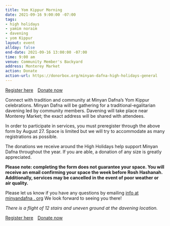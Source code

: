 ```yaml
---
title: Yom Kippur Morning
date: 2021-09-16 9:00:00 -07:00
tags:
- high holidays
- yamim noraim
- davening
- yom Kippur
layout: event
allday: false
end-date: 2021-09-16 13:00:00 -07:00
time: 9:00 am
venue: Community Member's Backyard
address: Monterey Market
action: Donate
action-url: https://donorbox.org/minyan-dafna-high-holidays-general
---
```

<a href="https://airtable.com/shrXYN9aHVeqkTRcn" style="margin-right: 10px" class="btn btn-primary">Register here</a> <a href="https://donorbox.org/minyan-dafna-high-holidays-general" target="_blank" class="btn btn-secondary">Donate now</a>


Connect with tradition and community at Minyan Dafna’s Yom Kippur celebrations.
Minyan Dafna will be gathering for a traditional-egalitarian davening led by community members. Davening will take place near Monterey Market; the exact address will be shared with attendees.

In order to participate in services, you must preregister through the above form by August 27. Space is limited but we will try to accommodate as many registrations as possible.

The donations we receive around the High Holidays help support Minyan Dafna throughout the year.
If you are able, a donation of any size is greatly appreciated.

**Please note: completing the form does not guarantee your space.
You will receive an email confirming your space the week before Rosh Hashanah.
Additionally, services may be cancelled in the event of poor weather or air quality.**

Please let us know if you have any questions by emailing [info at minyandafna . org](mailto:info@minyandafna.org)
We look forward to seeing you there!

_There is a flight of 12 stairs and uneven ground at the davening location._

<a href="https://airtable.com/shrXYN9aHVeqkTRcn" style="margin-right: 10px" class="btn btn-primary">Register here</a>
<a href="https://donorbox.org/minyan-dafna-high-holidays-general" target="_blank" class="btn btn-secondary">Donate now</a>
